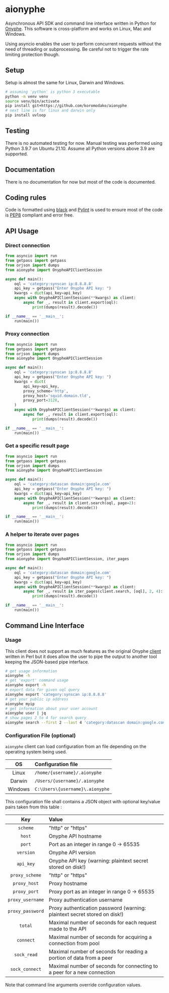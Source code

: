 # aionyphe

Asynchronous API SDK and command line interface written in Python
for [Onyphe](https://www.onyphe.io). This software is cross-platform and works
on Linux, Mac and Windows.

Using asyncio enables the user to perform concurrent requests without the need
of threading or subprocessing. Be careful not to trigger the rate limiting
protection though.

## Setup

Setup is almost the same for Linux, Darwin and Windows.

```bash
# assuming 'python' is python 3 executable
python -m venv venv
source venv/bin/activate
pip install git+https://github.com/koromodako/aionyphe
# next line is for linux and darwin only
pip install uvloop
```

## Testing

There is no automated testing for now. Manual testing was performed using
Python 3.9.7 on Ubuntu 21.10. Assume all Python versions above 3.9 are supported.

## Documentation

There is no documentation for now but most of the code is documented.

## Coding rules

Code is formatted using [black](https://github.com/psf/black) and
[Pylint](https://pylint.org) is used to ensure most of the code is
[PEP8](https://www.python.org/dev/peps/pep-0008) compliant and error free.

## API Usage

### Direct connection

```python
from asyncio import run
from getpass import getpass
from orjson import dumps
from aionyphe import OnypheAPIClientSession

async def main():
    oql = 'category:synscan ip:8.8.8.8'
    api_key = getpass("Enter Onyphe API key: ")
    kwargs = dict(api_key=api_key)
    async with OnypheAPIClientSession(**kwargs) as client:
        async for _, result in client.export(oql):
            print(dumps(result).decode())

if __name__ == '__main__':
    run(main())
```

### Proxy connection

```python
from asyncio import run
from getpass import getpass
from orjson import dumps
from aionyphe import OnypheAPIClientSession

async def main():
    oql = 'category:synscan ip:8.8.8.8'
    api_key = getpass("Enter Onyphe API key: ")
    kwargs = dict(
        api_key=api_key,
        proxy_scheme='http',
        proxy_host='squid.domain.tld',
        proxy_port=3128,
    )
    async with OnypheAPIClientSession(**kwargs) as client:
        async for _, result in client.export(oql):
            print(dumps(result).decode())

if __name__ == '__main__':
    run(main())
```

### Get a specific result page

```python
from asyncio import run
from getpass import getpass
from orjson import dumps
from aionyphe import OnypheAPIClientSession

async def main():
    oql = 'category:datascan domain:google.com'
    api_key = getpass("Enter Onyphe API key: ")
    kwargs = dict(api_key=api_key)
    async with OnypheAPIClientSession(**kwargs) as client:
        async for _, result in client.search(oql, page=2):
            print(dumps(result).decode())

if __name__ == '__main__':
    run(main())
```

### A helper to iterate over pages

```python
from asyncio import run
from getpass import getpass
from orjson import dumps
from aionyphe import OnypheAPIClientSession, iter_pages

async def main():
    oql = 'category:datascan domain:google.com'
    api_key = getpass("Enter Onyphe API key: ")
    kwargs = dict(api_key=api_key)
    async with OnypheAPIClientSession(**kwargs) as client:
        async for _, result in iter_pages(client.search, [oql], 2, 4):
            print(dumps(result).decode())

if __name__ == '__main__':
    run(main())
```

## Command Line Interface

### Usage

This client does not support as much features as the original Onyphe
[client](https://github.com/onyphe/client) written in Perl but it does allow
the user to pipe the output to another tool keeping the JSON-based pipe interface.

```bash
# get usage information
aionyphe -h
# get 'export' command usage
aionyphe export -h
# export data for given oql query
aionyphe export 'category:synscan ip:8.8.8.8'
# get your public ip address
aionyphe myip
# get information about your user account
aionyphe user | jq
# show pages 2 to 4 for search query
aionyphe search --first 2 --last 4 'category:datascan domain:google.com'
```

### Configuration File (optional)

`aionyphe` client can load configuration from an file depending on the operating
system being used.

| OS      | Configuration file              |
|:-------:|:--------------------------------|
| Linux   | `/home/{username}/.aionyphe`    |
| Darwin  | `/Users/{username}/.aionyphe`   |
| Windows | `C:\Users\{username}\.aionyphe` |

This configuration file shall contains a JSON object with optional key/value
pairs taken from this table :

| Key              | Value |
|:----------------:|:------|
| `scheme`         | "http" or "https" |
| `host`           | Onyphe API hostname |
| `port`           | Port as an integer in range 0 -> 65535 |
| `version`        | Onyphe API version |
| `api_key`        | Onyphe API key (warning: plaintext secret stored on disk!) |
| `proxy_scheme`   | "http" or "https" |
| `proxy_host`     | Proxy hostname |
| `proxy_port`     | Proxy port as an integer in range 0 -> 65535 |
| `proxy_username` | Proxy authentication username |
| `proxy_password` | Proxy authentication password (warning: plaintext secret stored on disk!) |
| `total`          | Maximal number of seconds for each request made to the API |
| `connect`        | Maximal number of seconds for acquiring a connection from pool |
| `sock_read`      | Maximal number of seconds for reading a portion of data from a peer |
| `sock_connect`   | Maximal number of seconds for connecting to a peer for a new connection |

Note that command line arguments override configuration values.
